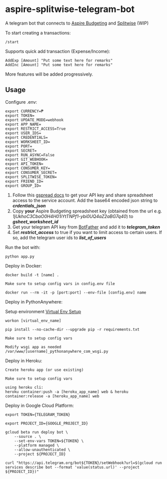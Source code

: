 # aspire-splitwise-telegram-bot

A telegram bot that connects to [Aspire Budgeting](https://aspirebudget.com/) and [Splitwise](splitwise.com) (WIP)

To start creating a transactions:

```
/start
```

Supports quick add transaction (Expense/Income):

```
AddExp [Amount] "Put some text here for remarks"
AddInc [Amount] "Put some text here for remarks"
```

More features will be added progressively.

## Usage

Configure .env:

```
export CURRENCY=₱
export TOKEN=
export UPDATE_MODE=webhook
export APP_NAME=
export RESTRICT_ACCESS=True
export USER_IDS=
export CREDENTIALS=
export WORKSHEET_ID=
export PORT=
export SECRET=
export RUN_ASYNC=False
export GIT_WEBHOOK=
export API_TOKEN=
export CONSUMER_KEY=
export CONSUMER_SECRET=
export SPLITWISE_TOKEN=
export FRIEND_ID=
export GROUP_ID=
```

1. Follow this [gspread docs](https://docs.gspread.org/en/latest/oauth2.html#for-bots-using-service-account) to get your API key and share spreadsheet access to the service account.
   Add the base64 encoded json string to _**crdentials_json**_
2. Copy **your** Aspire Budgeting spreadsheet key (obtained from the url e.g. _1jUkhoC3CbaO0H4H01iYtTNPf1-ybi0UQ4aZ2aBG7q40_) to _**gsheet_worksheet_id**_
3. Get your telegram API key from [BotFather](https://t.me/botfather) and add it to _**telegram_token**_
4. Set _**restrict_access**_ to true if you want to limit access to certain users. If so, add the telegram user ids to _**list_of_users**_

Run the bot with:

```
python app.py
```

Deploy in Docker:

```
docker build -t [name] .

Make sure to setup config vars in config.env file

docker run --rm -it -p [port:port] --env-file [config.env] name
```

Deploy in PythonAnywhere:

Setup environment [Virtual Env Setup](https://help.pythonanywhere.com/pages/Virtualenvs)

```
workon [virtual_env_name]

pip install --no-cache-dir --upgrade pip -r requirements.txt

Make sure to setup config vars

Modify wsgi app as needed /var/www/[username]_pythonanywhere_com_wsgi.py
```

Deploy in Heroku:

```
Create heroku app (or use existing)

Make sure to setup config vars

using heroku cli:
heroku container:push -a [heroku_app_name] web & heroku container:release -a [heroku_app_name] web
```

Deploy in Google Cloud Platform:

```
export TOKEN={TELEGRAM_TOKEN}

export PROJECT_ID={GOOGLE_PROJECT_ID}

gcloud beta run deploy bot \
    --source . \
    --set-env-vars TOKEN=${TOKEN} \
    --platform managed \
    --allow-unauthenticated \
    --project ${PROJECT_ID}

curl "https://api.telegram.org/bot${TOKEN}/setWebhook?url=$(gcloud run services describe bot --format 'value(status.url)' --project ${PROJECT_ID})"
```
